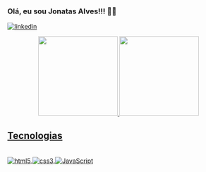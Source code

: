 ### Olá, eu sou Jonatas Alves!!! 👋🏽

[![linkedin](https://img.shields.io/badge/LinkedIn-0077B5?style=for-the-badge&logo=linkedin&logoColor=white)](https://www.linkedin.com/in/jonatas-alves-065523156/)


<div align="center">
  <a href="https://github.com/JonatasAlv3s">
  <img height="180em" src="https://github-readme-stats.vercel.app/api?username=JonatasAlv3s&show_icons=true&theme=onedark"/>
  <img height="180em" src="https://github-readme-stats.vercel.app/api/top-langs/?username=JonatasAlv3s&layout=compact&langs_count=7&theme=onedark"/>
</div>


## Tecnologias 

<div style="display: inlim_block"><br/>
    <img align="center" alt="html5" src="https://img.shields.io/badge/HTML5-E34F26?style=for-the-badge&logo=html5&logoColor=white">
    <img align="center" alt="css3" src="https://img.shields.io/badge/CSS3-1572B6?style=for-the-badge&logo=css3&logoColor=white">
    <img align="center" alt="JavaScript" src="https://img.shields.io/badge/JavaScript-323330?style=for-the-badge&logo=javascript&logoColor=F7DF1E">
</div>
